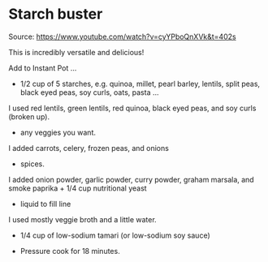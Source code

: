 # Starch buster

Source: https://www.youtube.com/watch?v=cyYPboQnXVk&t=402s

This is incredibly versatile and delicious!

Add to Instant Pot ...

* 1/2 cup of 5 starches, e.g. quinoa, millet, pearl barley, lentils, split peas, black eyed peas, soy curls, oats, pasta ...

I used red lentils, green lentils, red quinoa, black eyed peas, and soy curls (broken up).

* any veggies you want.

I added carrots, celery, frozen peas, and onions

* spices.

I added onion powder, garlic powder, curry powder, graham marsala, and smoke paprika + 1/4 cup nutritional yeast

* liquid to fill line

I used mostly veggie broth and a little water.

* 1/4 cup of low-sodium tamari (or low-sodium soy sauce)

* Pressure cook for 18 minutes.

